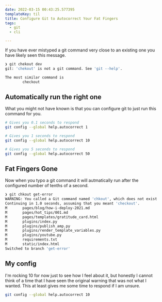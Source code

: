 ```yaml
---
date: 2022-03-15 00:43:25.577395
templateKey: til
title: Configure Git to Autocorrect Your Fat Fingers
tags:
  - git
  - cli

---
```


If you have ever mistyped a git command very close to an existing one
you have likely seen this message.

``` bash
❯ git chekout dev
git: 'chekout' is not a git command. See 'git --help'.

The most similar command is
        checkout
```

## Automatically run the right one

What you might not have known is that you can configure git to just run
this command for you.

``` bash
# Gives you 0.1 seconds to respond
git config --global help.autocorrect 1

# Gives you 1 seconds to respond
git config --global help.autocorrect 10

# Gives you 5 seconds to respond
git config --global help.autocorrect 50
```

## Fat Fingers Gone

Now when you typo a git command it will autmatically run after the
configured number of tenths of a second.

``` bash
❯ git chkout get-error
WARNING: You called a Git command named 'chkout', which does not exist.
Continuing in 1.0 seconds, assuming that you meant 'checkout'.
M       pages/blog/how-i-deploy-2021.md
M       pages/hot_tips/001.md
M       pages/templates/gratitude_card.html
M       plugins/index.py
M       plugins/publish_amp.py
M       plugins/render_template_variables.py
M       plugins/youtube.py
M       requirements.txt
M       static/index.html
Switched to branch 'get-error'
```

## My config

I'm rocking 10 for now just to see how I feel about it, but honestly I
cannot think of a time that I have seen the original warning that was
not what I wanted.  This at least gives me some time to respond if I am
unsure.

``` bash
git config --global help.autocorrect 10
```
